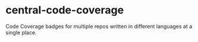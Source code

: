 # central-code-coverage
Code Coverage badges for multiple repos written in different languages at a single place.
